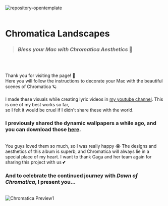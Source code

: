 <p align="center">

![repository-opentemplate](https://user-images.githubusercontent.com/90511602/133000231-991a4c41-925a-43fc-8cd5-312bf40effd0.png)
<br>
<br>
# Chromatica Landscapes
> ### *Bless your Mac with Chromatica Aesthetics* 💚
<br>
<br>

Thank you for visiting the page! 🥰<br>
Here you will follow the instructions to decorate your Mac with the beautiful scenes of Chromatica 🪐<br>
<br>
I made these visuals while creating lyric videos in [my youtube channel](https://www.youtube.com/channel/UCkqzRNWLEZTKkjSAnaGE_HQ). This is one of my best works so far,
<br>so I felt it would be cruel if I didn't share these with the world.
<br>
### I previously shared **the dynamic wallpapers** a while ago, and you can download those [here](https://mega.nz/folder/d8QnBCKD#Ce5nGduSP6CecoNz4-izjg).
<br>You guys loved them so much, so I was really happy 😭 The designs and aesthetics of this album is superb, and Chromatica will always lie in a special place of my heart. I want to thank Gaga and her team again for sharing this project with us 💕
<br>
### And to celebrate the continued journey with ***Dawn of Chromatica***, I present you...
<br>![Chromatica Preview1](https://media.giphy.com/media/IFz0RhcM7L5Vx5DKYz/giphy.gif?cid=790b761152e56b8d22ff44fccfe33569ba637fb3a91247a4&rid=giphy.gif&ct=g)
